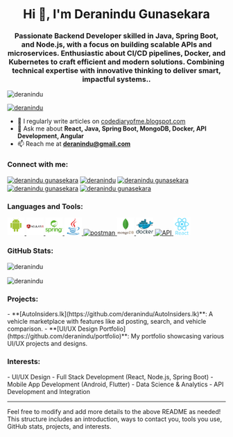 <h1 align="center">Hi 👋, I'm Deranindu Gunasekara</h1>
<h3 align="center">Passionate Backend Developer skilled in Java, Spring Boot, and Node.js, with a focus on building scalable APIs and microservices. Enthusiastic about CI/CD pipelines, Docker, and Kubernetes to craft efficient and modern solutions. Combining technical expertise with innovative thinking to deliver smart, impactful systems..</h3>

<p align="left"> <img src="https://komarev.com/ghpvc/?username=deranindu&label=Profile%20views&color=0e75b6&style=flat" alt="deranindu" /> </p>

<p align="left"> <a href="https://github.com/ryo-ma/github-profile-trophy"><img src="https://github-profile-trophy.vercel.app/?username=deranindu" alt="deranindu" /></a> </p>

- 📝 I regularly write articles on [codediaryofme.blogspot.com](http://codediaryofme.blogspot.com)
- 💬 Ask me about **React, Java, Spring Boot, MongoDB, Docker, API Development, Angular**
- 📫 Reach me at **deranindu@gmail.com**

<h3 align="left">Connect with me:</h3>
<p align="left">
  <a href="https://linkedin.com/in/deranindu-gunasekara" target="blank"><img align="center" src="https://raw.githubusercontent.com/rahuldkjain/github-profile-readme-generator/master/src/images/icons/Social/linked-in-alt.svg" alt="deranindu gunasekara" height="30" width="40" /></a>
  <a href="https://stackoverflow.com/users/deranindu" target="blank"><img align="center" src="https://raw.githubusercontent.com/rahuldkjain/github-profile-readme-generator/master/src/images/icons/Social/stack-overflow.svg" alt="deranindu" height="30" width="40" /></a>
  <a href="https://fb.com/deranindu-gunasekara" target="blank"><img align="center" src="https://raw.githubusercontent.com/rahuldkjain/github-profile-readme-generator/master/src/images/icons/Social/facebook.svg" alt="deranindu gunasekara" height="30" width="40" /></a>
  <a href="https://dribbble.com/deranindu-gunasekara" target="blank"><img align="center" src="https://raw.githubusercontent.com/rahuldkjain/github-profile-readme-generator/master/src/images/icons/Social/dribbble.svg" alt="deranindu gunasekara" height="30" width="40" /></a>
  <a href="https://www.behance.net/deranindu-gunasekara" target="blank"><img align="center" src="https://raw.githubusercontent.com/rahuldkjain/github-profile-readme-generator/master/src/images/icons/Social/behance.svg" alt="deranindu gunasekara" height="30" width="40" /></a>
</p>

<h3 align="left">Languages and Tools:</h3>
<p align="left">
  <a href="https://developer.android.com" target="_blank" rel="noreferrer"> <img src="https://raw.githubusercontent.com/devicons/devicon/master/icons/android/android-original-wordmark.svg" alt="android" width="40" height="40"/> </a>
  <a href="https://angular.io" target="_blank" rel="noreferrer"> <img src="https://raw.githubusercontent.com/devicons/devicon/master/icons/angularjs/angularjs-original-wordmark.svg" alt="angularjs" width="40" height="40"/> </a>
  <a href="https://spring.io/projects/spring-boot" target="_blank" rel="noreferrer"> <img src="https://raw.githubusercontent.com/devicons/devicon/master/icons/spring/spring-original-wordmark.svg" alt="springboot" width="40" height="40"/> </a>
  <a href="https://www.java.com" target="_blank" rel="noreferrer"> <img src="https://raw.githubusercontent.com/devicons/devicon/master/icons/java/java-original.svg" alt="java" width="40" height="40"/> </a>
  <a href="https://www.postman.com" target="_blank" rel="noreferrer"> <img src="https://www.vectorlogo.zone/logos/getpostman/getpostman-icon.svg" alt="postman" width="40" height="40"/> </a>
  <a href="https://www.mongodb.com" target="_blank" rel="noreferrer"> <img src="https://raw.githubusercontent.com/devicons/devicon/master/icons/mongodb/mongodb-original-wordmark.svg" alt="mongodb" width="40" height="40"/> </a>
  <a href="https://www.docker.com" target="_blank" rel="noreferrer"> <img src="https://raw.githubusercontent.com/devicons/devicon/master/icons/docker/docker-original-wordmark.svg" alt="docker" width="40" height="40"/> </a>
  <a href="https://www.restapitutorial.com/" target="_blank" rel="noreferrer"> <img src="https://upload.wikimedia.org/wikipedia/commons/thumb/4/44/Representational_state_transfer.svg/512px-Representational_state_transfer.svg.png" alt="API" width="40" height="40"/> </a>
  <a href="https://reactjs.org/" target="_blank" rel="noreferrer"> <img src="https://raw.githubusercontent.com/devicons/devicon/master/icons/react/react-original-wordmark.svg" alt="react" width="40" height="40"/> </a>
</p>

<h3 align="left">GitHub Stats:</h3>
<p><img align="center" src="https://github-readme-stats.vercel.app/api?username=deranindu&show_icons=true&locale=en" alt="deranindu" /></p>

<p><img align="center" src="https://github-readme-stats.vercel.app/api/top-langs?username=deranindu&show_icons=true&locale=en&layout=compact" alt="deranindu" /></p>

<h3 align="left">Projects:</h3>
- **[AutoInsiders.lk](https://github.com/deranindu/AutoInsiders.lk)**: A vehicle marketplace with features like ad posting, search, and vehicle comparison.
- **[UI/UX Design Portfolio](https://github.com/deranindu/portfolio)**: My portfolio showcasing various UI/UX projects and designs.

<h3 align="left">Interests:</h3>
- UI/UX Design
- Full Stack Development (React, Node.js, Spring Boot)
- Mobile App Development (Android, Flutter)
- Data Science & Analytics
- API Development and Integration

---

Feel free to modify and add more details to the above README as needed! This structure includes an introduction, ways to contact you, tools you use, GitHub stats, projects, and interests.

